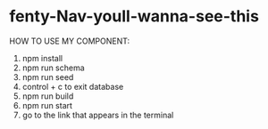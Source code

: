 # fenty-Nav-youll-wanna-see-this

HOW TO USE MY COMPONENT:

1. npm install
2. npm run schema
3. npm run seed
4. control + c to exit database
5. npm run build
6. npm run start
7. go to the link that appears in the terminal